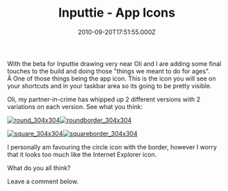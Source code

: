 ﻿---
coverImage: /images/fallback-post-header.png
date: "2010-09-20T17:51:55.000Z"
tags:
  - air
  - app
  - art
  - icon
  - inputtie
title: Inputtie - App Icons
oldUrl: /inputtie/inputtie-app-icons
---

With the beta for Inputtie drawing very near Oli and I are adding some final touches to the build and doing those "things we meant to do for ages". Â One of those things being the app icon. This is the icon you will see on your shortcuts and in your taskbar area so its going to be pretty visible.

<!-- more -->

Oli, my partner-in-crime has whipped up 2 different versions with 2 variations on each version. See what you think:

[![](https://www.mikecann.blog/wp-content/uploads/2010/09/round_304x304.png "round_304x304")](https://www.mikecann.blog/wp-content/uploads/2010/09/round_304x304.png)[![](https://www.mikecann.blog/wp-content/uploads/2010/09/roundborder_304x304.png "roundborder_304x304")](https://www.mikecann.blog/wp-content/uploads/2010/09/roundborder_304x304.png)

[![](https://www.mikecann.blog/wp-content/uploads/2010/09/square_304x304.png "square_304x304")](https://www.mikecann.blog/wp-content/uploads/2010/09/square_304x304.png)[![](https://www.mikecann.blog/wp-content/uploads/2010/09/squareborder_304x304.png "squareborder_304x304")](https://www.mikecann.blog/wp-content/uploads/2010/09/squareborder_304x304.png)

I personally am favouring the circle icon with the border, however I worry that it looks too much like the Internet Explorer icon.

What do you all think?

Leave a comment below.
